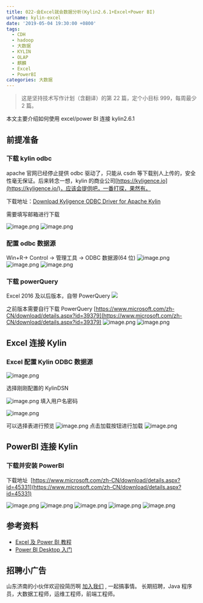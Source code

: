 ```yaml
---
title: 022-会Excel就会数据分析(Kylin2.6.1+Excel+Power BI)
urlname: kylin-excel
date: '2019-05-04 19:30:00 +0800'
tags:
  - CDH
  - hadoop
  - 大数据
  - KYLIN
  - OLAP
  - 麒麟
  - Excel
  - PowerBI
categories: 大数据
---
```


> 这是坚持技术写作计划（含翻译）的第 22 篇，定个小目标 999，每周最少 2 篇。

本文主要介绍如何使用 excel/power BI 连接 kylin2.6.1

<!-- more -->

## 前提准备

### 下载 kylin odbc

apache 官网已经停止提供 odbc 驱动了，只能从 csdn 等下载别人上传的，安全性毫无保证。后来转念一想，kylin 的商业公司[https://kyligence.io](https://kyligence.io/)，应该会提供吧，一番打探，果然有。

下载地址：[Download Kyligence ODBC Driver for Apache Kylin](https://kyligence.io/resources/kyligence-odbc-driver-for-apache-kylin-2/)

需要填写邮箱进行下载

![image.png](https://cdn.nlark.com/yuque/0/2019/png/226273/1557487637088-183279e0-8761-48b5-81d2-8fd69bce8e36.png#align=left&display=inline&height=381&name=image.png&originHeight=381&originWidth=500&size=30999&status=done&width=500)
![image.png](https://cdn.nlark.com/yuque/0/2019/png/226273/1557487684886-c42c67f8-5dee-4af2-a47d-2bdce29db157.png#align=left&display=inline&height=381&name=image.png&originHeight=381&originWidth=500&size=47222&status=done&width=500)

### 配置 odbc 数据源

Win+R-> Control -> 管理工具 -> ODBC 数据源(64 位)
![image.png](https://cdn.nlark.com/yuque/0/2019/png/226273/1557487993106-7a08b90d-f53d-40f0-a3c9-8fdbff8611c8.png#align=left&display=inline&height=635&name=image.png&originHeight=635&originWidth=694&size=79547&status=done&width=694)
![image.png](https://cdn.nlark.com/yuque/0/2019/png/226273/1557488108032-bddd3f2f-fbfc-4e1d-a803-5c3f7a56f8f4.png#align=left&display=inline&height=425&name=image.png&originHeight=425&originWidth=400&size=17622&status=done&width=400)
![image.png](https://cdn.nlark.com/yuque/0/2019/png/226273/1557488114771-0324f0b0-c3a7-46fa-beea-170dff5e4b2d.png#align=left&display=inline&height=537&name=image.png&originHeight=537&originWidth=691&size=37086&status=done&width=691)

### 下载 powerQuery

Excel 2016 及以后版本，自带 PowerQuery
![](https://cdn.nlark.com/yuque/0/2019/png/226273/1557488219530-ad5c7194-e6ea-4601-b243-fe8cc45a99ab.png#align=left&display=inline&height=169&originHeight=169&originWidth=368&status=done&width=368)

之前版本需要自行下载 PowerQuery [https://www.microsoft.com/zh-CN/download/details.aspx?id=39379](https://www.microsoft.com/zh-CN/download/details.aspx?id=39379)
![image.png](https://cdn.nlark.com/yuque/0/2019/png/226273/1557488170637-adb0b9c1-ee8f-4be4-a9b3-ad31bda9b8db.png#align=left&display=inline&height=530&name=image.png&originHeight=530&originWidth=841&size=43855&status=done&width=841)
![image.png](https://cdn.nlark.com/yuque/0/2019/png/226273/1557488185981-9b81bcfa-3ddc-4695-9b3f-7d899748c779.png#align=left&display=inline&height=584&name=image.png&originHeight=584&originWidth=1268&size=44789&status=done&width=1268)

## Excel 连接 Kylin

### Excel 配置 Kylin ODBC 数据源

![image.png](https://cdn.nlark.com/yuque/0/2019/png/226273/1557488301678-c1039340-d621-4384-a12e-a0b2ba8fab3f.png#align=left&display=inline&height=804&name=image.png&originHeight=804&originWidth=531&size=81563&status=done&width=531)

选择刚刚配置的 KylinDSN

![image.png](https://cdn.nlark.com/yuque/0/2019/png/226273/1557488319201-dbb80bdd-e95e-4d10-8bd0-5d13ffd14837.png#align=left&display=inline&height=215&name=image.png&originHeight=215&originWidth=698&size=13399&status=done&width=698)
填入用户名密码

![image.png](https://cdn.nlark.com/yuque/0/2019/png/226273/1557488426650-7fd3f229-c5d3-4daa-a495-787e6c946a08.png#align=left&display=inline&height=323&name=image.png&originHeight=323&originWidth=698&size=23403&status=done&width=698)

可以选择表进行预览
![image.png](https://cdn.nlark.com/yuque/0/2019/png/226273/1557488441858-b8aabe15-7ac5-43c9-a7d1-154fbe70eafb.png#align=left&display=inline&height=698&name=image.png&originHeight=698&originWidth=878&size=76847&status=done&width=878)
点击加载按钮进行加载
![image.png](https://cdn.nlark.com/yuque/0/2019/png/226273/1557488523780-b064229f-f003-4e0f-b125-08c8779b9eef.png#align=left&display=inline&height=640&name=image.png&originHeight=640&originWidth=1889&size=150632&status=done&width=1889)

## PowerBI 连接 Kylin

### 下载并安装 PowerBI

下载地址  [https://www.microsoft.com/zh-CN/download/details.aspx?id=45331](https://www.microsoft.com/zh-CN/download/details.aspx?id=45331)

![image.png](https://cdn.nlark.com/yuque/0/2019/png/226273/1558174065280-896bf454-a7cf-4ef0-af43-3053909c9b2e.png#align=left&display=inline&height=578&name=image.png&originHeight=578&originWidth=1098&size=82713&status=done&width=1098)
![image.png](https://cdn.nlark.com/yuque/0/2019/png/226273/1558174108812-155f3b80-e2ad-4e9d-90b6-07ebe2a55c43.png#align=left&display=inline&height=663&name=image.png&originHeight=663&originWidth=610&size=47135&status=done&width=610)
![image.png](https://cdn.nlark.com/yuque/0/2019/png/226273/1558174120855-4ec58da8-296b-446d-a2aa-45845dd377d9.png#align=left&display=inline&height=221&name=image.png&originHeight=221&originWidth=700&size=11194&status=done&width=700)
![image.png](https://cdn.nlark.com/yuque/0/2019/png/226273/1558174179132-030a7763-fc1a-48fa-bb1a-8de1b5ff060e.png#align=left&display=inline&height=699&name=image.png&originHeight=699&originWidth=879&size=53708&status=done&width=879)
![image.png](https://cdn.nlark.com/yuque/0/2019/png/226273/1558175521076-b79af7e2-3efb-48b5-9768-36d6d38102ca.png#align=left&display=inline&height=729&name=image.png&originHeight=729&originWidth=1850&size=101592&status=done&width=1850)

## 参考资料

- [Excel 及 Power BI 教程](http://kylin.apache.org/cn/docs/tutorial/powerbi.html)
- [Power BI Desktop 入门](https://docs.microsoft.com/zh-cn/power-bi/guided-learning/gettingdata?tutorial-step=2)

## 招聘小广告

山东济南的小伙伴欢迎投简历啊 [加入我们](https://www.shunnengnet.com/index.php/Home/Contact/join.html) , 一起搞事情。
长期招聘，Java 程序员，大数据工程师，运维工程师，前端工程师。
